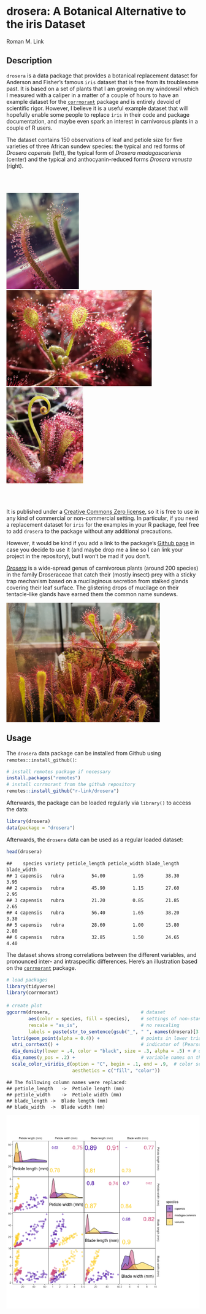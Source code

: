 drosera: A Botanical Alternative to the iris Dataset
================
Roman M. Link

## Description

`drosera` is a data package that provides a botanical replacement
dataset for Anderson and Fisher’s famous `iris` dataset that is free
from its troublesome past. It is based on a set of plants that I am
growing on my windowsill which I measured with a caliper in a matter of
a couple of hours to have an example dataset for the
[`corrmorant`](https://github.com/r-link/corrmorant) package and is
entirely devoid of scientific rigor. However, I believe it is a useful
example dataset that will hopefully enable some people to replace `iris`
in their code and package documentation, and maybe even spark an
interest in carnivorous plants in a couple of R users.

The dataset contains 150 observations of leaf and petiole size for five
varieties of three African sundew species: the typical and red forms of
*Drosera capensis* (left), the typical form of *Drosera madagascarienis*
(center) and the typical and anthocyanin-reduced forms *Drosera venusta*
(right).

<br></br>

<img src="man/figures/capensis.jpg" height="250" />
<img src="man/figures/madagascariensis.jpg" height="250" />
<img src="man/figures/venusta.jpg"height="250" />

<br></br>

It is published under a [Creative Commons Zero
license](https://github.com/r-link/drosera/blob/master/LICENSE), so it
is free to use in any kind of commercial or non-commercial setting. In
particular, if you need a replacement dataset for `iris` for the
examples in your R package, feel free to add `drosera` to the package
without any additional precautions.

However, it would be kind if you add a link to the package’s [Github
page](https://github.com/r-link/drosera) in case you decide to use it
(and maybe drop me a line so I can link your project in the repository),
but I won’t be mad if you don’t.

[*Drosera*](https://en.wikipedia.org/wiki/Drosera) is a wide-spread
genus of carnivorous plants (around 200 species) in the family
Droseraceae that catch their (mostly insect) prey with a sticky trap
mechanism based on a mucilaginous secretion from stalked glands covering
their leaf surface. The glistering drops of mucilage on their
tentacle-like glands have earned them the common name sundews.

<img src="man/figures/madagascariensis1.jpg" align="center" width="400" />

## Usage

The `drosera` data package can be installed from Github using
`remotes::install_github()`:

``` r
# install remotes package if necessary
install.packages("remotes")
# install corrmorant from the github repository
remotes::install_github("r-link/drosera")
```

Afterwards, the package can be loaded regularly via `library()` to
access the data:

``` r
library(drosera)
data(package = "drosera")
```

Afterwards, the `drosera` data can be used as a regular loaded dataset:

``` r
head(drosera)
```

    ##    species variety petiole_length petiole_width blade_length blade_width
    ## 1 capensis   rubra          54.00          1.95        38.30        3.95
    ## 2 capensis   rubra          45.90          1.15        27.60        2.95
    ## 3 capensis   rubra          21.20          0.85        21.85        2.65
    ## 4 capensis   rubra          56.40          1.65        38.20        3.30
    ## 5 capensis   rubra          28.60          1.00        15.80        2.80
    ## 6 capensis   rubra          32.85          1.50        24.65        4.40

The dataset shows strong correlations between the different variables,
and pronounced inter- and intraspecific differences. Here’s an
illustration based on the
[`corrmorant`](https://github.com/r-link/corrmorant) package.

``` r
# load packages
library(tidyverse)
library(corrmorant)

# create plot
ggcorrm(drosera,                                 # dataset
        aes(color = species, fill = species),    # settings of non-standard aesthetics: color and fill by species
        rescale = "as_is",                       # no rescaling
        labels = paste(str_to_sentence(gsub("_", " ", names(drosera)[3:6])), "(mm)")) + # labels for variable names
  lotri(geom_point(alpha = 0.4)) +               # points in lower triangle 
  utri_corrtext() +                              # indicator of (Pearson) correlation in upper triangle
  dia_density(lower = .4, color = "black", size = .3, alpha = .5) + # density plots on the plot diagonal
  dia_names(y_pos = .2) +                        # variable names on the plot diagonal
  scale_color_viridis_d(option = "C", begin = .1, end = .9,  # color scale settings
                        aesthetics = c("fill", "color"))
```

    ## The following column names were replaced:
    ## petiole_length   ->  Petiole length (mm)
    ## petiole_width    ->  Petiole width (mm)
    ## blade_length ->  Blade length (mm)
    ## blade_width  ->  Blade width (mm)

![](README_files/figure-gfm/unnamed-chunk-4-1.png)<!-- -->
